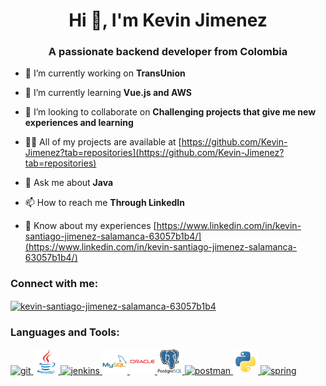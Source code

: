 <h1 align="center">Hi 👋, I'm Kevin Jimenez</h1>
<h3 align="center">A passionate backend developer from Colombia</h3>

- 🔭 I’m currently working on **TransUnion**

- 🌱 I’m currently learning **Vue.js and AWS**

- 👯 I’m looking to collaborate on **Challenging projects that give me new experiences and learning**

- 👨‍💻 All of my projects are available at [https://github.com/Kevin-Jimenez?tab=repositories](https://github.com/Kevin-Jimenez?tab=repositories)

- 💬 Ask me about **Java**

- 📫 How to reach me **Through LinkedIn**

- 📄 Know about my experiences [https://www.linkedin.com/in/kevin-santiago-jimenez-salamanca-63057b1b4/](https://www.linkedin.com/in/kevin-santiago-jimenez-salamanca-63057b1b4/)

<h3 align="left">Connect with me:</h3>
<p align="left">
<a href="https://linkedin.com/in/kevin-santiago-jimenez-salamanca-63057b1b4" target="blank"><img align="center" src="https://raw.githubusercontent.com/rahuldkjain/github-profile-readme-generator/master/src/images/icons/Social/linked-in-alt.svg" alt="kevin-santiago-jimenez-salamanca-63057b1b4" height="30" width="40" /></a>
</p>

<h3 align="left">Languages and Tools:</h3>
<p align="left"> <a href="https://git-scm.com/" target="_blank" rel="noreferrer"> <img src="https://www.vectorlogo.zone/logos/git-scm/git-scm-icon.svg" alt="git" width="40" height="40"/> </a> <a href="https://www.java.com" target="_blank" rel="noreferrer"> <img src="https://raw.githubusercontent.com/devicons/devicon/master/icons/java/java-original.svg" alt="java" width="40" height="40"/> </a> <a href="https://www.jenkins.io" target="_blank" rel="noreferrer"> <img src="https://www.vectorlogo.zone/logos/jenkins/jenkins-icon.svg" alt="jenkins" width="40" height="40"/> </a> <a href="https://www.mysql.com/" target="_blank" rel="noreferrer"> <img src="https://raw.githubusercontent.com/devicons/devicon/master/icons/mysql/mysql-original-wordmark.svg" alt="mysql" width="40" height="40"/> </a> <a href="https://www.oracle.com/" target="_blank" rel="noreferrer"> <img src="https://raw.githubusercontent.com/devicons/devicon/master/icons/oracle/oracle-original.svg" alt="oracle" width="40" height="40"/> </a> <a href="https://www.postgresql.org" target="_blank" rel="noreferrer"> <img src="https://raw.githubusercontent.com/devicons/devicon/master/icons/postgresql/postgresql-original-wordmark.svg" alt="postgresql" width="40" height="40"/> </a> <a href="https://postman.com" target="_blank" rel="noreferrer"> <img src="https://www.vectorlogo.zone/logos/getpostman/getpostman-icon.svg" alt="postman" width="40" height="40"/> </a> <a href="https://www.python.org" target="_blank" rel="noreferrer"> <img src="https://raw.githubusercontent.com/devicons/devicon/master/icons/python/python-original.svg" alt="python" width="40" height="40"/> </a> <a href="https://spring.io/" target="_blank" rel="noreferrer"> <img src="https://www.vectorlogo.zone/logos/springio/springio-icon.svg" alt="spring" width="40" height="40"/> </a> </p>
